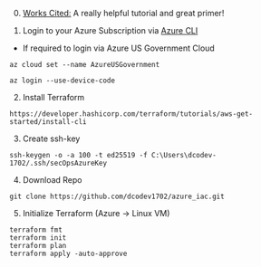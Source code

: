 0. [Works Cited:](https://www.youtube.com/watch?v=V53AHWun17s) A really helpful tutorial and great primer!

1. Login to your Azure Subscription via
[Azure CLI](https://learn.microsoft.com/en-us/cli/azure/install-azure-cli-windows?tabs=azure-cli)

  * If required to login via Azure US Government Cloud
```code
az cloud set --name AzureUSGovernment
```

```code
az login --use-device-code
```

2. Install Terraform
```code
https://developer.hashicorp.com/terraform/tutorials/aws-get-started/install-cli
```

3. Create ssh-key
```code
ssh-keygen -o -a 100 -t ed25519 -f C:\Users\dcodev-1702/.ssh/secOpsAzureKey
```

4. Download Repo
```code
git clone https://github.com/dcodev1702/azure_iac.git
```

5. Initialize Terraform (Azure -> Linux VM)
```code
terraform fmt
terraform init
terraform plan
terraform apply -auto-approve
```
